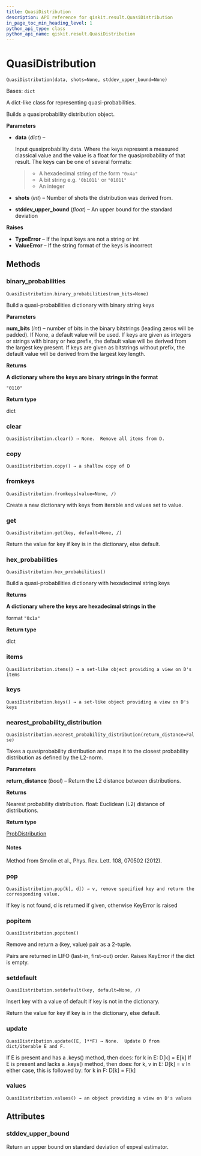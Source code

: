 ```yaml
---
title: QuasiDistribution
description: API reference for qiskit.result.QuasiDistribution
in_page_toc_min_heading_level: 1
python_api_type: class
python_api_name: qiskit.result.QuasiDistribution
---
```


# QuasiDistribution

<span id="qiskit.result.QuasiDistribution" />

`QuasiDistribution(data, shots=None, stddev_upper_bound=None)`

Bases: `dict`

A dict-like class for representing quasi-probabilities.

Builds a quasiprobability distribution object.

**Parameters**

*   **data** (*dict*) –

    Input quasiprobability data. Where the keys represent a measured classical value and the value is a float for the quasiprobability of that result. The keys can be one of several formats:

    > *   A hexadecimal string of the form `"0x4a"`
    > *   A bit string e.g. `'0b1011'` or `"01011"`
    > *   An integer

*   **shots** (*int*) – Number of shots the distribution was derived from.

*   **stddev\_upper\_bound** (*float*) – An upper bound for the standard deviation

**Raises**

*   **TypeError** – If the input keys are not a string or int
*   **ValueError** – If the string format of the keys is incorrect

## Methods

### binary\_probabilities

<span id="qiskit.result.QuasiDistribution.binary_probabilities" />

`QuasiDistribution.binary_probabilities(num_bits=None)`

Build a quasi-probabilities dictionary with binary string keys

**Parameters**

**num\_bits** (*int*) – number of bits in the binary bitstrings (leading zeros will be padded). If None, a default value will be used. If keys are given as integers or strings with binary or hex prefix, the default value will be derived from the largest key present. If keys are given as bitstrings without prefix, the default value will be derived from the largest key length.

**Returns**

**A dictionary where the keys are binary strings in the format**

`"0110"`

**Return type**

dict

### clear

<span id="qiskit.result.QuasiDistribution.clear" />

`QuasiDistribution.clear() → None.  Remove all items from D.`

### copy

<span id="qiskit.result.QuasiDistribution.copy" />

`QuasiDistribution.copy() → a shallow copy of D`

### fromkeys

<span id="qiskit.result.QuasiDistribution.fromkeys" />

`QuasiDistribution.fromkeys(value=None, /)`

Create a new dictionary with keys from iterable and values set to value.

### get

<span id="qiskit.result.QuasiDistribution.get" />

`QuasiDistribution.get(key, default=None, /)`

Return the value for key if key is in the dictionary, else default.

### hex\_probabilities

<span id="qiskit.result.QuasiDistribution.hex_probabilities" />

`QuasiDistribution.hex_probabilities()`

Build a quasi-probabilities dictionary with hexadecimal string keys

**Returns**

**A dictionary where the keys are hexadecimal strings in the**

format `"0x1a"`

**Return type**

dict

### items

<span id="qiskit.result.QuasiDistribution.items" />

`QuasiDistribution.items() → a set-like object providing a view on D's items`

### keys

<span id="qiskit.result.QuasiDistribution.keys" />

`QuasiDistribution.keys() → a set-like object providing a view on D's keys`

### nearest\_probability\_distribution

<span id="qiskit.result.QuasiDistribution.nearest_probability_distribution" />

`QuasiDistribution.nearest_probability_distribution(return_distance=False)`

Takes a quasiprobability distribution and maps it to the closest probability distribution as defined by the L2-norm.

**Parameters**

**return\_distance** (*bool*) – Return the L2 distance between distributions.

**Returns**

Nearest probability distribution. float: Euclidean (L2) distance of distributions.

**Return type**

[ProbDistribution](qiskit.result.ProbDistribution "qiskit.result.ProbDistribution")

#### Notes

Method from Smolin et al., Phys. Rev. Lett. 108, 070502 (2012).

### pop

<span id="qiskit.result.QuasiDistribution.pop" />

`QuasiDistribution.pop(k[, d]) → v, remove specified key and return the corresponding value.`

If key is not found, d is returned if given, otherwise KeyError is raised

### popitem

<span id="qiskit.result.QuasiDistribution.popitem" />

`QuasiDistribution.popitem()`

Remove and return a (key, value) pair as a 2-tuple.

Pairs are returned in LIFO (last-in, first-out) order. Raises KeyError if the dict is empty.

### setdefault

<span id="qiskit.result.QuasiDistribution.setdefault" />

`QuasiDistribution.setdefault(key, default=None, /)`

Insert key with a value of default if key is not in the dictionary.

Return the value for key if key is in the dictionary, else default.

### update

<span id="qiskit.result.QuasiDistribution.update" />

`QuasiDistribution.update([E, ]**F) → None.  Update D from dict/iterable E and F.`

If E is present and has a .keys() method, then does: for k in E: D\[k] = E\[k] If E is present and lacks a .keys() method, then does: for k, v in E: D\[k] = v In either case, this is followed by: for k in F: D\[k] = F\[k]

### values

<span id="qiskit.result.QuasiDistribution.values" />

`QuasiDistribution.values() → an object providing a view on D's values`

## Attributes

<span id="qiskit.result.QuasiDistribution.stddev_upper_bound" />

### stddev\_upper\_bound

Return an upper bound on standard deviation of expval estimator.

